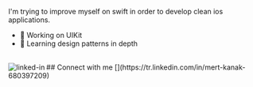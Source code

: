 I'm trying to improve myself on swift in order to develop clean ios applications.
- 🔭 Working on UIKit  
- 🌱 Learning design patterns in depth
<br>
## Connect with me
[<img align="left" alt="linked-in" src="https://img.shields.io/badge/linkedin-%230077B5.svg?&style=for-the-badge&logo=linkedin&logoColor=white" />](https://tr.linkedin.com/in/mert-kanak-680397209)
<br>
<br>
